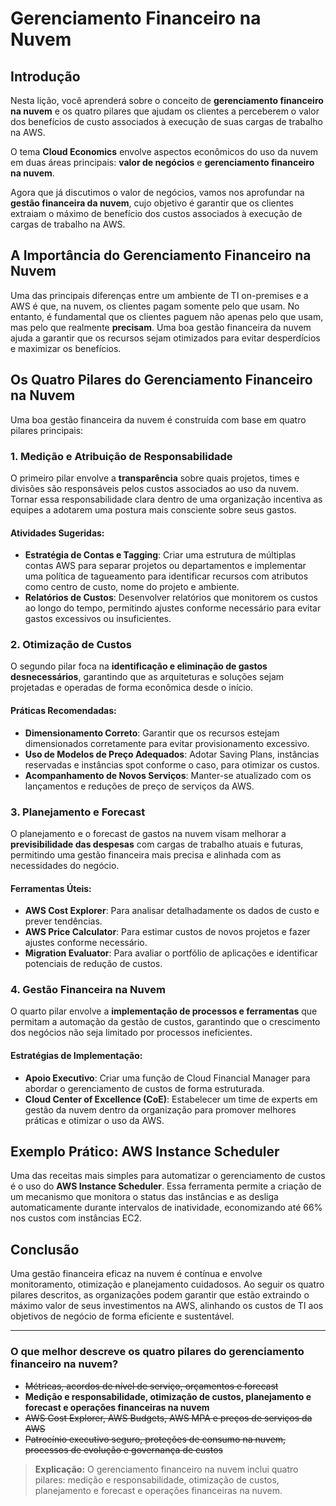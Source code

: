 # Gerenciamento Financeiro na Nuvem

## Introdução

Nesta lição, você aprenderá sobre o conceito de **gerenciamento financeiro na nuvem** e os quatro pilares que ajudam os clientes a perceberem o valor dos benefícios de custo associados à execução de suas cargas de trabalho na AWS.

O tema **Cloud Economics** envolve aspectos econômicos do uso da nuvem em duas áreas principais: **valor de negócios** e **gerenciamento financeiro na nuvem**.

Agora que já discutimos o valor de negócios, vamos nos aprofundar na **gestão financeira da nuvem**, cujo objetivo é garantir que os clientes extraiam o máximo de benefício dos custos associados à execução de cargas de trabalho na AWS.

## A Importância do Gerenciamento Financeiro na Nuvem

Uma das principais diferenças entre um ambiente de TI on-premises e a AWS é que, na nuvem, os clientes pagam somente pelo que usam. No entanto, é fundamental que os clientes paguem não apenas pelo que usam, mas pelo que realmente **precisam**. Uma boa gestão financeira da nuvem ajuda a garantir que os recursos sejam otimizados para evitar desperdícios e maximizar os benefícios.

## Os Quatro Pilares do Gerenciamento Financeiro na Nuvem

Uma boa gestão financeira da nuvem é construída com base em quatro pilares principais:

### 1. Medição e Atribuição de Responsabilidade

O primeiro pilar envolve a **transparência** sobre quais projetos, times e divisões são responsáveis pelos custos associados ao uso da nuvem. Tornar essa responsabilidade clara dentro de uma organização incentiva as equipes a adotarem uma postura mais consciente sobre seus gastos.

#### Atividades Sugeridas:

- **Estratégia de Contas e Tagging**: Criar uma estrutura de múltiplas contas AWS para separar projetos ou departamentos e implementar uma política de tagueamento para identificar recursos com atributos como centro de custo, nome do projeto e ambiente.
- **Relatórios de Custos**: Desenvolver relatórios que monitorem os custos ao longo do tempo, permitindo ajustes conforme necessário para evitar gastos excessivos ou insuficientes.

### 2. Otimização de Custos

O segundo pilar foca na **identificação e eliminação de gastos desnecessários**, garantindo que as arquiteturas e soluções sejam projetadas e operadas de forma econômica desde o início.

#### Práticas Recomendadas:

- **Dimensionamento Correto**: Garantir que os recursos estejam dimensionados corretamente para evitar provisionamento excessivo.
- **Uso de Modelos de Preço Adequados**: Adotar Saving Plans, instâncias reservadas e instâncias spot conforme o caso, para otimizar os custos.
- **Acompanhamento de Novos Serviços**: Manter-se atualizado com os lançamentos e reduções de preço de serviços da AWS.

### 3. Planejamento e Forecast

O planejamento e o forecast de gastos na nuvem visam melhorar a **previsibilidade das despesas** com cargas de trabalho atuais e futuras, permitindo uma gestão financeira mais precisa e alinhada com as necessidades do negócio.

#### Ferramentas Úteis:

- **AWS Cost Explorer**: Para analisar detalhadamente os dados de custo e prever tendências.
- **AWS Price Calculator**: Para estimar custos de novos projetos e fazer ajustes conforme necessário.
- **Migration Evaluator**: Para avaliar o portfólio de aplicações e identificar potenciais de redução de custos.

### 4. Gestão Financeira na Nuvem

O quarto pilar envolve a **implementação de processos e ferramentas** que permitam a automação da gestão de custos, garantindo que o crescimento dos negócios não seja limitado por processos ineficientes.

#### Estratégias de Implementação:

- **Apoio Executivo**: Criar uma função de Cloud Financial Manager para abordar o gerenciamento de custos de forma estruturada.
- **Cloud Center of Excellence (CoE)**: Estabelecer um time de experts em gestão da nuvem dentro da organização para promover melhores práticas e otimizar o uso da AWS.

## Exemplo Prático: AWS Instance Scheduler

Uma das receitas mais simples para automatizar o gerenciamento de custos é o uso do **AWS Instance Scheduler**. Essa ferramenta permite a criação de um mecanismo que monitora o status das instâncias e as desliga automaticamente durante intervalos de inatividade, economizando até 66% nos custos com instâncias EC2.

## Conclusão

Uma gestão financeira eficaz na nuvem é contínua e envolve monitoramento, otimização e planejamento cuidadosos. Ao seguir os quatro pilares descritos, as organizações podem garantir que estão extraindo o máximo valor de seus investimentos na AWS, alinhando os custos de TI aos objetivos de negócio de forma eficiente e sustentável.

---

### O que melhor descreve os quatro pilares do gerenciamento financeiro na nuvem?

- ~~Métricas, acordos de nível de serviço, orçamentos e forecast~~
- **Medição e responsabilidade, otimização de custos, planejamento e forecast e operações financeiras na nuvem**
- ~~AWS Cost Explorer, AWS Budgets, AWS MPA e preços de serviços da AWS~~
- ~~Patrocínio executivo seguro, proteções de consumo na nuvem, processos de evolução e governança de custos~~

> **Explicação:**
> O gerenciamento financeiro na nuvem inclui quatro pilares: medição e responsabilidade, otimização de custos, planejamento e forecast e operações financeiras na nuvem.
